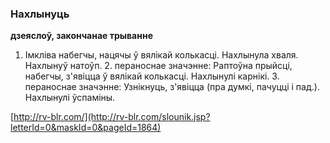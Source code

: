 ### Нахлынуць
**дзеяслоў, закончанае трыванне**

1. Імкліва набегчы, нацячы ў вялікай колькасці. Нахлынула хваля. Нахлынуў натоўп. 2. пераноснае значэнне: Раптоўна прыйсці, набегчы, з'явіцца ў вялікай колькасці. Нахлынулі карнікі. 3. пераноснае значэнне: Узнікнуць, з'явіцца (пра думкі, пачуцці і пад.). Нахлынулі ўспаміны.

<a rel="author">[http://rv-blr.com/](http://rv-blr.com/slounik.jsp?letterId=0&maskId=0&pageId=1864)</a>
